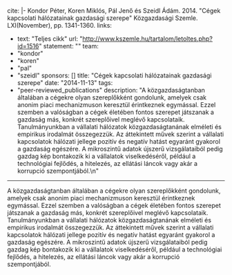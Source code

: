 cite: |-
  Kondor Péter, Koren Miklós, Pál Jenő és Szeidl Ádám. 2014. "Cégek kapcsolati hálózatainak gazdasági szerepe" Közgazdasági Szemle. LXI(November), pp. 1341-1360.
links:
  - text: "Teljes cikk"
    url: "http://www.kszemle.hu/tartalom/letoltes.php?id=1516"
statement: ""
team:
  - "kondor"
  - "koren"
  - "pal"
  - "szeidl"
sponsors: []
title: "Cégek kapcsolati hálózatainak gazdasági szerepe"
date: "2014-11-13"
tags:
  - "peer-reviewed_publications"
description: "A közgazdaságtanban általában a cégekre olyan szereplőkként gondolunk, amelyek csak anonim piaci mechanizmuson keresztül érintkeznek egymással. Ezzel szemben a valóságban a cégek életében fontos szerepet játszanak a gazdaság más, konkrét szereplőivel meglévő kapcsolataik. Tanulmányunkban a vállalati hálózatok közgazdaságtanának elméleti és empirikus irodalmát összegezzük. Az áttekintett művek szerint a vállalati kapcsolatok hálózati jellege pozitív és negatív hatást egyaránt gyakorol a gazdaság egészére. A mikroszintű adatok újszerű vizsgálataiból pedig gazdag kép bontakozik ki a vállalatok viselkedéséről, például a technológiai fejlődés, a hitelezés, az ellátási láncok vagy akár a korrupció szempontjából.\n"

---

A közgazdaságtanban általában a cégekre olyan szereplőkként gondolunk, amelyek csak anonim piaci mechanizmuson keresztül érintkeznek egymással. Ezzel szemben a valóságban a cégek életében fontos szerepet játszanak a gazdaság más, konkrét szereplőivel meglévő kapcsolataik. Tanulmányunkban a vállalati hálózatok közgazdaságtanának elméleti és empirikus irodalmát összegezzük. Az áttekintett művek szerint a vállalati kapcsolatok hálózati jellege pozitív és negatív hatást egyaránt gyakorol a gazdaság egészére. A mikroszintű adatok újszerű vizsgálataiból pedig gazdag kép bontakozik ki a vállalatok viselkedéséről, például a technológiai fejlődés, a hitelezés, az ellátási láncok vagy akár a korrupció szempontjából.

